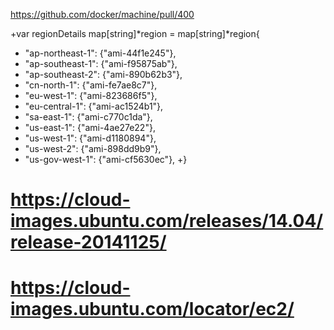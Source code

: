 https://github.com/docker/machine/pull/400

+var regionDetails map[string]*region = map[string]*region{
+	"ap-northeast-1": {"ami-44f1e245"},
+	"ap-southeast-1": {"ami-f95875ab"},
+	"ap-southeast-2": {"ami-890b62b3"},
+	"cn-north-1":     {"ami-fe7ae8c7"},
+	"eu-west-1":      {"ami-823686f5"},
+	"eu-central-1":   {"ami-ac1524b1"},
+	"sa-east-1":      {"ami-c770c1da"},
+	"us-east-1":      {"ami-4ae27e22"},
+	"us-west-1":      {"ami-d1180894"},
+	"us-west-2":      {"ami-898dd9b9"},
+	"us-gov-west-1":  {"ami-cf5630ec"},
+}

# https://cloud-images.ubuntu.com/releases/14.04/release-20141125/
# https://cloud-images.ubuntu.com/locator/ec2/
